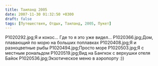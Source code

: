 ```yaml
---
title: Таиланд 2005
date: 2007-11-30 01:32:50 +0300
draft: false
tags: [Путешествия, Отдых, Таиланд, 2005, Пукет]
---
```

P1020292.jpg;Я и кокос... Где то я это уже видел...
P1020366.jpg;Дом, плавающий по морю на больших поплавках
P1020408.jpg;Я и разноцветные рыбы
P1020494.jpg;Просто море
P1020503.jpg;Я с местным рональдом
P1020519.jpg;Вид на Бангкок с верхушки отеля Байок
P1020536.jpg;Экзотическое меню в аэропорту :))
